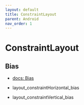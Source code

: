 ```yaml
---
layout: default
title: ConstraintLayout
parent: Android
nav_order: 1
---
```


# ConstraintLayout

## Bias

- [docs: Bias](https://developer.android.com/reference/androidx/constraintlayout/widget/ConstraintLayout#Bias)


- layout_constraintHorizontal_bias
- layout_constraintVertical_bias

